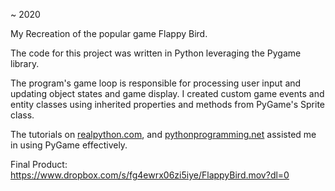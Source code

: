 ~ 2020

My Recreation of the popular game Flappy Bird.

The code for this project was written in Python leveraging the Pygame library.

The program's game loop is responsible for processing user input and updating object states and game display. I created custom game events and entity classes using inherited properties and methods from PyGame's Sprite class.

The tutorials on [realpython.com](https://realpython.com/pygame-a-primer/), and [pythonprogramming.net](https://pythonprogramming.net/pygame-start-menu-tutorial/) assisted me in using PyGame effectively.

Final Product: https://www.dropbox.com/s/fg4ewrx06zi5iye/FlappyBird.mov?dl=0

